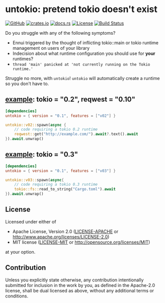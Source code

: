 # untokio: pretend tokio doesn't exist

[![GitHub](https://img.shields.io/github/stars/MaulingMonkey/untokio.svg?label=GitHub&style=social)](https://github.com/MaulingMonkey/untokio)
[![crates.io](https://img.shields.io/crates/v/untokio.svg)](https://crates.io/crates/untokio)
[![docs.rs](https://docs.rs/untokio/badge.svg)](https://docs.rs/untokio)
[![License](https://img.shields.io/crates/l/untokio.svg)](https://github.com/MaulingMonkey/untokio)
[![Build Status](https://travis-ci.com/MaulingMonkey/untokio.svg?branch=master)](https://travis-ci.com/MaulingMonkey/untokio)
<!-- [![dependency status](https://deps.rs/repo/github/MaulingMonkey/untokio/status.svg)](https://deps.rs/repo/github/MaulingMonkey/untokio) -->

Do you struggle with any of the following symptoms?

* Ennui triggered by the thought of inflicting tokio::main or tokio runtime management on users of your library
* Indecision about what runtime configuration you should use for **your** runtimes?
* `thread 'main' panicked at 'not currently running on the Tokio runtime.'`

Struggle no more, with `untokio`!  `untokio` will automatically create a runtime so you don't have to.

## [example](examples/example02.rs): tokio = "0.2", reqwest = "0.10"

```toml
[dependencies]
untokio = { version = "0.1", features = ["v02"] }
```
```rust
untokio::v02::spawn(async {
    // code requiring a tokio 0.2 runtime
    reqwest::get("http://example.com/").await?.text().await
}).await.unwrap()
```

## [example](examples/example03.rs): tokio = "0.3"

```toml
[dependencies]
untokio = { version = "0.1", features = ["v03"] }
```
```rust
untokio::v03::spawn(async{
    // code requiring a tokio 0.3 runtime
    tokio::fs::read_to_string("Cargo.toml").await
}).await.unwrap()
```



<h2 name="license">License</h2>

Licensed under either of

* Apache License, Version 2.0 ([LICENSE-APACHE](LICENSE-APACHE) or http://www.apache.org/licenses/LICENSE-2.0)
* MIT license ([LICENSE-MIT](LICENSE-MIT) or http://opensource.org/licenses/MIT)

at your option.



<h2 name="contribution">Contribution</h2>

Unless you explicitly state otherwise, any contribution intentionally submitted
for inclusion in the work by you, as defined in the Apache-2.0 license, shall be
dual licensed as above, without any additional terms or conditions.
